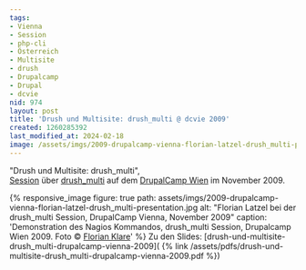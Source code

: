 ```yaml
---
tags:
- Vienna
- Session
- php-cli
- Österreich
- Multisite
- drush
- Drupalcamp
- Drupal
- dcvie
nid: 974
layout: post
title: 'Drush und Multisite: drush_multi @ dcvie 2009'
created: 1260285392
last_modified_at: 2024-02-18
image: /assets/imgs/2009-drupalcamp-vienna-florian-latzel-drush_multi-presentation.jpg" 
---
```

"Drush und Multisite: drush_multi",<br />
<a href="https://web.archive.org/web/20091129035444/http://drupalcamp.at/sessions/drupal-shell-und-multisites-drushmulti">Session</a> 
über <a href="http://drupal.org/project/drush_multi">drush_multi</a> 
auf dem <a href="http://drupalcamp.at">DrupalCamp Wien</a> im November 2009.

{% responsive_image 
figure: true path: assets/imgs/2009-drupalcamp-vienna-florian-latzel-drush_multi-presentation.jpg
alt: "Florian Latzel bei der drush_multi Session, DrupalCamp Vienna, November 2009"
caption: 'Demonstration des Nagios Kommandos, drush_multi Session, Drupalcamp Wien 2009. Foto © <a href="http://florian-klare.de">Florian Klare</a>'
%}
Zu den Slides: [drush-und-multisite-drush_multi-drupalcamp-vienna-2009](
{% link /assets/pdfs/drush-und-multisite-drush_multi-drupalcamp-vienna-2009.pdf %})
<!--break-->

